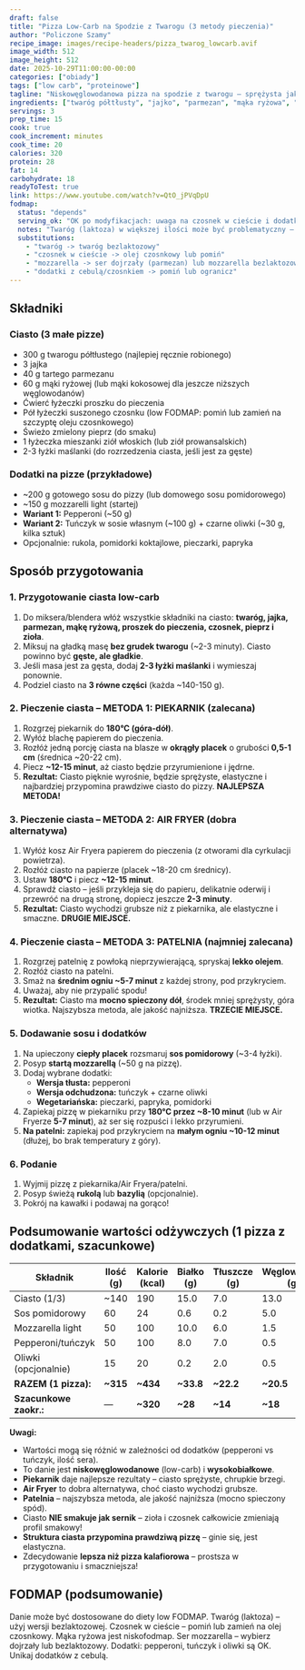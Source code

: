 ```yaml
---
draft: false
title: "Pizza Low-Carb na Spodzie z Twarogu (3 metody pieczenia)"
author: "Policzone Szamy"
recipe_image: images/recipe-headers/pizza_twarog_lowcarb.avif
image_width: 512
image_height: 512
date: 2025-10-29T11:00:00-00:00
categories: ["obiady"]
tags: ["low carb", "proteinowe"]
tagline: "Niskowęglowodanowa pizza na spodzie z twarogu – sprężysta jak prawdziwa!"
ingredients: ["twaróg półtłusty", "jajko", "parmezan", "mąka ryżowa", "sos pomidorowy", "ser mozzarella", "pepperoni", "tuńczyk"]
servings: 3
prep_time: 15
cook: true
cook_increment: minutes
cook_time: 20
calories: 320
protein: 28
fat: 14
carbohydrate: 18
readyToTest: true
link: https://www.youtube.com/watch?v=QtO_jPVqDpU
fodmap:
  status: "depends"
  serving_ok: "OK po modyfikacjach: uwaga na czosnek w cieście i dodatki"
  notes: "Twaróg (laktoza) w większej ilości może być problematyczny – użyj bezlaktozowego. Czosnek (fruktany) w cieście – zamień na olej czosnkowy. Mąka ryżowa jest niskofodmap. Dodatki: pepperoni, tuńczyk, oliwki są OK. Ser mozzarella (laktoza) – wybierz dojrzały lub bezlaktozowy."
  substitutions:
    - "twaróg -> twaróg bezlaktozowy"
    - "czosnek w cieście -> olej czosnkowy lub pomiń"
    - "mozzarella -> ser dojrzały (parmezan) lub mozzarella bezlaktozowa"
    - "dodatki z cebulą/czosnkiem -> pomiń lub ogranicz"
---
```


## Składniki

### Ciasto (3 małe pizze)
* 300 g twarogu półtłustego (najlepiej ręcznie robionego)
* 3 jajka
* 40 g tartego parmezanu
* 60 g mąki ryżowej (lub mąki kokosowej dla jeszcze niższych węglowodanów)
* Ćwierć łyżeczki proszku do pieczenia
* Pół łyżeczki suszonego czosnku (low FODMAP: pomiń lub zamień na szczyptę oleju czosnkowego)
* Świeżo zmielony pieprz (do smaku)
* 1 łyżeczka mieszanki ziół włoskich (lub ziół prowansalskich)
* 2-3 łyżki maślanki (do rozrzedzenia ciasta, jeśli jest za gęste)

### Dodatki na pizze (przykładowe)
* ~200 g gotowego sosu do pizzy (lub domowego sosu pomidorowego)
* ~150 g mozzarelli light (startej)
* **Wariant 1:** Pepperoni (~50 g)
* **Wariant 2:** Tuńczyk w sosie własnym (~100 g) + czarne oliwki (~30 g, kilka sztuk)
* Opcjonalnie: rukola, pomidorki koktajlowe, pieczarki, papryka

## Sposób przygotowania

### 1. Przygotowanie ciasta low-carb

1. Do miksera/blendera włóż wszystkie składniki na ciasto: **twaróg, jajka, parmezan, mąkę ryżową, proszek do pieczenia, czosnek, pieprz i zioła**.
2. Miksuj na gładką masę **bez grudek twarogu** (~2-3 minuty). Ciasto powinno być **gęste, ale gładkie**.
3. Jeśli masa jest za gęsta, dodaj **2-3 łyżki maślanki** i wymieszaj ponownie.
4. Podziel ciasto na **3 równe części** (każda ~140-150 g).

### 2. Pieczenie ciasta – METODA 1: PIEKARNIK (zalecana)

1. Rozgrzej piekarnik do **180°C (góra-dół)**.
2. Wyłóż blachę papierem do pieczenia.
3. Rozłóż jedną porcję ciasta na blasze w **okrągły placek** o grubości **0,5-1 cm** (średnica ~20-22 cm).
4. Piecz **~12-15 minut**, aż ciasto będzie przyrumienione i jędrne.
5. **Rezultat:** Ciasto pięknie wyrośnie, będzie sprężyste, elastyczne i najbardziej przypomina prawdziwe ciasto do pizzy. **NAJLEPSZA METODA!**

### 3. Pieczenie ciasta – METODA 2: AIR FRYER (dobra alternatywa)

1. Wyłóż kosz Air Fryera papierem do pieczenia (z otworami dla cyrkulacji powietrza).
2. Rozłóż ciasto na papierze (placek ~18-20 cm średnicy).
3. Ustaw **180°C** i piecz **~12-15 minut**.
4. Sprawdź ciasto – jeśli przykleja się do papieru, delikatnie oderwij i przewróć na drugą stronę, dopiecz jeszcze **2-3 minuty**.
5. **Rezultat:** Ciasto wychodzi grubsze niż z piekarnika, ale elastyczne i smaczne. **DRUGIE MIEJSCE.**

### 4. Pieczenie ciasta – METODA 3: PATELNIA (najmniej zalecana)

1. Rozgrzej patelnię z powłoką nieprzywierającą, spryskaj **lekko olejem**.
2. Rozłóż ciasto na patelni.
3. Smaż na **średnim ogniu ~5-7 minut** z każdej strony, pod przykryciem.
4. Uważaj, aby nie przypalić spodu!
5. **Rezultat:** Ciasto ma **mocno spieczony dół**, środek mniej sprężysty, góra wiotka. Najszybsza metoda, ale jakość najniższa. **TRZECIE MIEJSCE.**

### 5. Dodawanie sosu i dodatków

1. Na upieczony **ciepły placek** rozsmaruj **sos pomidorowy** (~3-4 łyżki).
2. Posyp **startą mozzarellą** (~50 g na pizzę).
3. Dodaj wybrane dodatki:
   * **Wersja tłusta:** pepperoni
   * **Wersja odchudzona:** tuńczyk + czarne oliwki
   * **Wegetariańska:** pieczarki, papryka, pomidorki
4. Zapiekaj pizzę w piekarniku przy **180°C przez ~8-10 minut** (lub w Air Fryerze **5-7 minut**), aż ser się rozpuści i lekko przyrumieni.
5. **Na patelni:** zapiekaj pod przykryciem na **małym ogniu ~10-12 minut** (dłużej, bo brak temperatury z góry).

### 6. Podanie

1. Wyjmij pizzę z piekarnika/Air Fryera/patelni.
2. Posyp świeżą **rukolą** lub **bazylią** (opcjonalnie).
3. Pokrój na kawałki i podawaj na gorąco!

## Podsumowanie wartości odżywczych (1 pizza z dodatkami, szacunkowe)

| Składnik               | Ilość (g) | Kalorie (kcal) | Białko (g) | Tłuszcze (g) | Węglowodany (g) |
|------------------------|-----------|----------------|------------|--------------|-----------------|
| Ciasto (1/3)           | ~140      | 190            | 15.0       | 7.0          | 13.0            |
| Sos pomidorowy         | 60        | 24             | 0.6        | 0.2          | 5.0             |
| Mozzarella light       | 50        | 100            | 10.0       | 6.0          | 1.5             |
| Pepperoni/tuńczyk      | 50        | 100            | 8.0        | 7.0          | 0.5             |
| Oliwki (opcjonalnie)   | 15        | 20             | 0.2        | 2.0          | 0.5             |
| **RAZEM (1 pizza):**   | **~315**  | **~434**       | **~33.8**  | **~22.2**    | **~20.5**       |
| **Szacunkowe zaokr.:** | —         | **~320**       | **~28**    | **~14**      | **~18**         |

**Uwagi:**
- Wartości mogą się różnić w zależności od dodatków (pepperoni vs tuńczyk, ilość sera).
- To danie jest **niskowęglowodanowe** (low-carb) i **wysokobiałkowe**.
- **Piekarnik** daje najlepsze rezultaty – ciasto sprężyste, chrupkie brzegi.
- **Air Fryer** to dobra alternatywa, choć ciasto wychodzi grubsze.
- **Patelnia** – najszybsza metoda, ale jakość najniższa (mocno spieczony spód).
- Ciasto **NIE smakuje jak sernik** – zioła i czosnek całkowicie zmieniają profil smakowy!
- **Struktura ciasta przypomina prawdziwą pizzę** – ginie się, jest elastyczna.
- Zdecydowanie **lepsza niż pizza kalafiorowa** – prostsza w przygotowaniu i smaczniejsza!

## FODMAP (podsumowanie)
Danie może być dostosowane do diety low FODMAP. Twaróg (laktoza) – użyj wersji bezlaktozowej. Czosnek w cieście – pomiń lub zamień na olej czosnkowy. Mąka ryżowa jest niskofodmap. Ser mozzarella – wybierz dojrzały lub bezlaktozowy. Dodatki: pepperoni, tuńczyk i oliwki są OK. Unikaj dodatków z cebulą.
